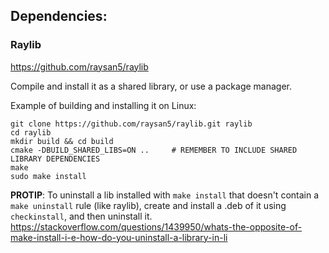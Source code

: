 ## Dependencies:

### Raylib

https://github.com/raysan5/raylib

Compile and install it as a shared library, or use a package manager.

Example of building and installing it on Linux:

```
git clone https://github.com/raysan5/raylib.git raylib
cd raylib
mkdir build && cd build
cmake -DBUILD_SHARED_LIBS=ON ..     # REMEMBER TO INCLUDE SHARED LIBRARY DEPENDENCIES
make
sudo make install
```

**PROTIP**: To uninstall a lib installed with `make install` that doesn't contain a `make uninstall` rule (like raylib), create and install a .deb of it using `checkinstall`, and then uninstall it. https://stackoverflow.com/questions/1439950/whats-the-opposite-of-make-install-i-e-how-do-you-uninstall-a-library-in-li